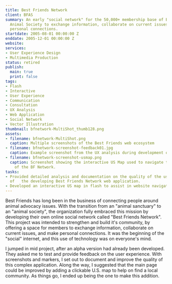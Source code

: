```yaml
---
title: Best Friends Network
client: BFAS
summary: An early "social network" for the 50,000+ membership base of Best Friends
  Animal Society to exchange information, collaborate on current issues, and make
  personal connections.
startdate: 2005-08-01 00:00:00 Z
enddate: 2005-12-01 00:00:00 Z
website: 
services:
- User Experience Design
- Multimedia Production
status: retired
publish:
  main: true
  print: false
tags:
- Flash
- Interactive
- User Experience
- Communication
- Consultation
- UX Analysis
- Web Application
- Social Network
- Vector Illustration
thumbnail: bfnetwork-MultiShot_thumb128.png
assets:
- filename: bfnetwork-MultiShot.png
  caption: Multiple screenshots of the Best Friends web ecosystem
- filename: bfnetwork-screenshot-feedback01.jpg
  caption: Example screenshot from the UX analysis during development of the BF Network
- filename: bfnetwork-screenshot-usmap.png
  caption: Screenshot showing the interactive US Map used to navigate to the communities
    of the BF Network.
tasks:
- Provided detailed analysis and documentation on the quality of the user experience
  of   the developing Best Friends Network web application.
- Developed an interactive US map in flash to assist in website navigation
---
```


Best Friends has long been in the business of connecting people around animal advocacy issues. With the transition from an "animal sanctuary" to an "animal society", the organization fully embraced this mission by developing their own online social network called "Best Friends Network". This project was intended to strengthen and build it's community, by offering a space for members to exchange information, collaborate on current issues, and make personal connections. It was the beginning of the "social" internet, and this use of technology was on everyone's mind.

I jumped in mid project, after an alpha version had already been developed. They asked me to test and provide feedback on the user experience. With screenshots and markers, I set out to document and improve the quality of this complex application.  Along the way, I suggested that the main page could be improved by adding a clickable U.S. map to help on find a local community. As things go, I ended up being the one to make this addition.


